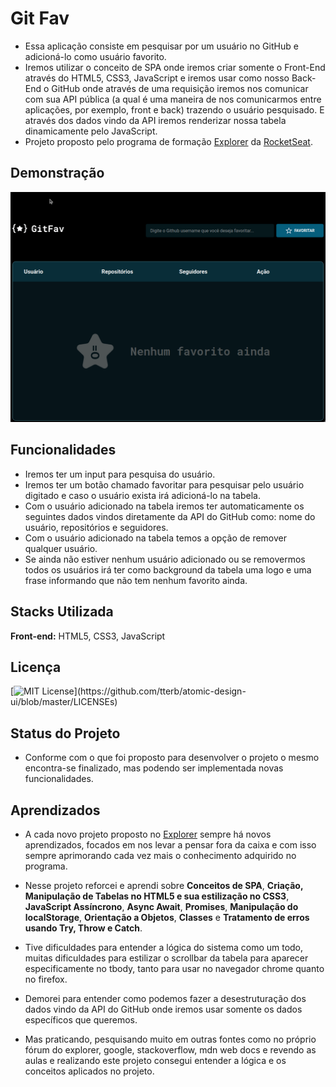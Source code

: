 
# Git Fav

- Essa aplicação consiste em pesquisar por um usuário no GitHub e adicioná-lo como usuário favorito.
- Iremos utilizar o conceito de SPA onde iremos criar somente o Front-End através do HTML5, CSS3, JavaScript e iremos usar como nosso Back-End o GitHub onde através de uma requisição iremos nos comunicar com sua API pública (a qual é uma maneira de nos comunicarmos entre aplicações, por exemplo, front e back) trazendo o usuário pesquisado. E através dos dados vindo da API iremos renderizar nossa tabela dinamicamente pelo JavaScript.
- Projeto proposto pelo programa de formação [Explorer](https://www.rocketseat.com.br/explorer) da [RocketSeat](https://www.rocketseat.com.br/).


## Demonstração
<img src="https://github.com/wiltonmartinsdev/Git-Fav/blob/main/assets/gitfav.gif"/>


## Funcionalidades
- Iremos ter um input para pesquisa do usuário.
- Iremos ter um botão chamado favoritar para pesquisar pelo usuário digitado e caso o usuário exista irá adicioná-lo na tabela.
- Com o usuário adicionado na tabela iremos ter automaticamente os seguintes dados vindos diretamente da API do GitHub como: nome do usuário, repositórios e seguidores.
- Com o usuário adicionado na tabela temos a opção de remover qualquer usuário.
- Se ainda não estiver nenhum usuário adicionado ou se removermos todos os usuários irá ter como background da tabela uma logo e uma frase informando que não tem nenhum favorito ainda. 


## Stacks Utilizada

**Front-end:** HTML5, CSS3, JavaScript


## Licença

[![MIT License](https://img.shields.io/apm/l/atomic-design-ui.svg?)](https://github.com/tterb/atomic-design-ui/blob/master/LICENSEs)


## Status do Projeto

- Conforme com o que foi proposto para desenvolver o projeto o mesmo encontra-se finalizado, mas podendo ser implementada novas funcionalidades.


## Aprendizados

- A cada novo projeto proposto no [Explorer](https://www.rocketseat.com.br/explorer) sempre há novos aprendizados, focados em nos levar a pensar fora da caixa e com isso sempre aprimorando cada vez mais o conhecimento adquirido no programa.  

- Nesse projeto reforcei e aprendi sobre **Conceitos de SPA**, **Criação, Manipulação de Tabelas no HTML5 e sua estilização no CSS3**, **JavaScript Assíncrono**, **Async Await**, **Promises**, **Manipulação do localStorage**, **Orientação a Objetos**, **Classes** e **Tratamento de erros usando Try, Throw e Catch**.
- Tive dificuldades para entender a lógica do sistema como um todo, muitas dificuldades para estilizar o scrollbar da tabela para aparecer especificamente no tbody, tanto para usar no navegador chrome quanto no firefox.
- Demorei para entender como podemos fazer a desestruturação dos dados vindo da API do GitHub onde iremos usar somente os dados específicos que queremos.
- Mas praticando, pesquisando muito em outras fontes como no próprio fórum do explorer, google, stackoverflow, mdn web docs e revendo as aulas e realizando este projeto consegui entender a lógica e os conceitos aplicados no projeto.

